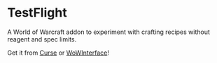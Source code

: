 # TestFlight

A World of Warcraft addon to experiment with crafting recipes without reagent and spec limits.

Get it from [Curse](https://www.curseforge.com/wow/addons/TestFlight) or [WoWInterface](https://www.wowinterface.com/downloads/info24814-TestFlight.html)!

